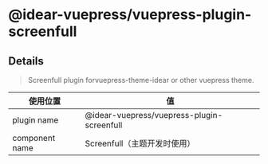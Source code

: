 # @idear-vuepress/vuepress-plugin-screenfull

## Details

> Screenfull plugin forvuepress-theme-idear or other vuepress theme.

|使用位置|值|
|----|----|
|plugin name|@idear-vuepress/vuepress-plugin-screenfull|
|component name|Screenfull（主题开发时使用）|



